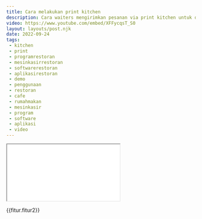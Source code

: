 ```yaml
---
title: Cara melakukan print kitchen
description: Cara waiters mengirimkan pesanan via print kitchen untuk dapur dan bar berdasarkan menu makanan minuman.
video: https://www.youtube.com/embed/XFFycqsT_S0
layout: layouts/post.njk
date: 2022-09-24
tags:
 - kitchen
 - print
 - programrestoran
 - mesinkasirrestoran
 - softwarerestoran
 - aplikasirestoran
 - demo
 - penggunaan
 - restoran
 - cafe
 - rumahmakan
 - mesinkasir
 - program
 - software
 - aplikasi
 - video
---
```


<div class="video">
<iframe src="{{video}}" loading="lazy" title="{{title}}"></iframe>
</div>

{{fitur.fitur2}}
